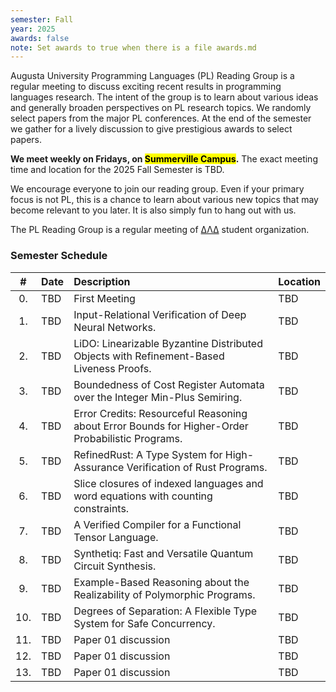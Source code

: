 ```yaml
---
semester: Fall
year: 2025
awards: false
note: Set awards to true when there is a file awards.md 
---
```


Augusta University Programming Languages (PL) Reading Group is a regular
meeting to discuss exciting recent results in programming languages research.
The intent of the group is to learn about various ideas and generally broaden
perspectives on PL research topics. We randomly select papers from the major
PL conferences. At the end of the semester we gather for a lively discussion
to give prestigious awards to select papers.

**We meet weekly on Fridays, on <mark>Summerville Campus</mark>.**
The exact meeting time and location for the 2025 Fall Semester is TBD.

We encourage everyone to join our reading group. Even if your primary focus
is not PL, this is a chance to learn about various new topics that may become
relevant to you later. It is also simply fun to hang out with us.

The PL Reading Group is a regular meeting of
[ΔΛΔ](https://augusta.presence.io/organization/delta-lambda-delta) student
organization.

### Semester Schedule


| \#  | Date | Description         | Location |
|:---:|:-----|:--------------------|:---------|
| 0.  | TBD  | First Meeting       | TBD      |
| 1.  | TBD  | Input-Relational Verification of Deep Neural Networks. | TBD      |
| 2.  | TBD  | LiDO: Linearizable Byzantine Distributed Objects with Refinement-Based Liveness Proofs. | TBD      |
| 3.  | TBD  | Boundedness of Cost Register Automata over the Integer Min-Plus Semiring. | TBD      |
| 4.  | TBD  | Error Credits: Resourceful Reasoning about Error Bounds for Higher-Order Probabilistic Programs. | TBD      |
| 5.  | TBD  | RefinedRust: A Type System for High-Assurance Verification of Rust Programs. | TBD      |
| 6.  | TBD  | Slice closures of indexed languages and word equations with counting constraints. | TBD      |
| 7.  | TBD  | A Verified Compiler for a Functional Tensor Language. | TBD      |
| 8.  | TBD  | Synthetiq: Fast and Versatile Quantum Circuit Synthesis. | TBD      |
| 9.  | TBD  | Example-Based Reasoning about the Realizability of Polymorphic Programs. | TBD      |
| 10. | TBD  | Degrees of Separation: A Flexible Type System for Safe Concurrency. | TBD      |
| 11. | TBD  | Paper 01 discussion | TBD      |
| 12. | TBD  | Paper 01 discussion | TBD      |
| 13. | TBD  | Paper 01 discussion | TBD      |

